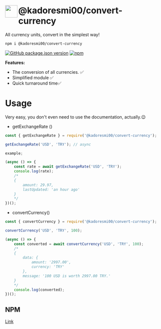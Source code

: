   <h1>
    <img align="left" height=40 src="https://cdn0.iconfinder.com/data/icons/apple-apps/100/Apple_Settings-512.png" />
    <span align="left">@kadoresmi00/convert-currency</span>
  </h1>

All currency units, convert in the simplest way!

```bash
npm i @kadoresmi00/convert-currency
```

<a href="https://www.npmjs.com/package/@kadoresmi00/convert-currency">![GitHub package.json version](https://img.shields.io/github/package-json/v/kadoresmi00/convert-currency?style=for-the-badge)</a>
<a href="https://www.npmjs.com/package/@kadoresmi00/convert-currency">![npm](https://img.shields.io/npm/dw/@kadoresmi00/convert-currency?style=for-the-badge)</a>

**Features:**

- The conversion of all currencies. ✅
- Simplified module ✅
- Quick turnaround time✅

# Usage

Very easy, you don't even need to use the documentation, actually.😉

 - getExchangeRate ()

```js
const { getExchangeRate } = require('@kadoresmi00/convert-currency');

getExchangeRate('USD', 'TRY'); // async

example;

(async () => {
    const rate = await getExchangeRate('USD', 'TRY');
    console.log(rate);
    /* 
    {
        amount: 29.97,
        lastUpdated: 'an hour ago'
    }
    */
})();

```

- convertCurrency()

```js
const { convertCurrency } = require('@kadoresmi00/convert-currency');

convertCurrency('USD', 'TRY', 100);

(async () => {
    const converted = await convertCurrency('USD', 'TRY', 100);
    /*
    {
        data: {
            amount: '2997.00',
            currency: 'TRY'
        },
        message: '100 USD is worth 2997.00 TRY.'
    }
    */
    console.log(converted);
})();

```


## NPM
[Link](https://www.npmjs.com/package/@kadoresmi00/turkey-cities-counties)
